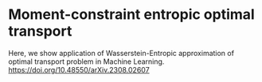 # Moment-constraint entropic optimal transport

Here, we show application of Wasserstein-Entropic approximation of optimal transport problem in Machine Learning.
https://doi.org/10.48550/arXiv.2308.02607
